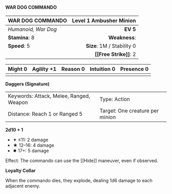 #### WAR DOG COMMANDO

| WAR DOG COMMANDO    | **Level 1 Ambusher Minion** |
| :------------------ | --------------------------: |
| *Humanoid, War Dog* |                    **EV 5** |
| **Stamina**: 8      |               **Weakness**: |
| **Speed**: 5        |  **Size**: 1M / Stability 0 |
|                     |      **[[Free Strike]]**: 2 |

| **Might** 0 | **Agility** +1 | **Reason** 0 | **Intuition** 0 | **Presence** 0 |
| ----------- | -------------- | ------------ | --------------- | -------------- |
|             |                |              |                 |                |

**Daggers (Signature)**

|                                         |                                 |
| :-------------------------------------- | :------------------------------ |
| Keywords: Attack, Melee, Ranged, Weapon | Type: Action                    |
| Distance: Reach 1 or Ranged 5           | Target: One creature per minion |

**2d10 + 1**

- ✦ ≤11: 2 damage
- ★ 12–16: 4 damage
- ✸ 17+: 5 damage

Effect: The commando can use the [[Hide]] maneuver, even if observed.

**Loyalty Collar**

When the commando dies, they explode, dealing 1d6 damage to each adjacent enemy.
